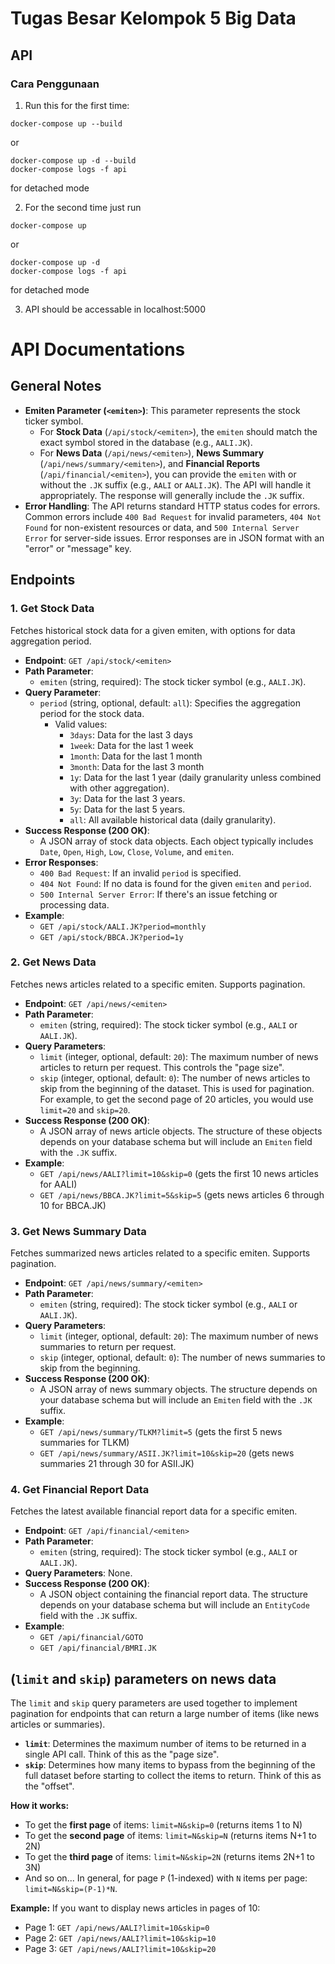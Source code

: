# Tugas Besar Kelompok 5 Big Data

## API
### Cara Penggunaan
1. Run this for the first time:
```
docker-compose up --build
```
or
```
docker-compose up -d --build
docker-compose logs -f api
```
for detached mode

2. For the second time just run
```
docker-compose up
```
or
```
docker-compose up -d
docker-compose logs -f api
```
for detached mode

3. API should be accessable in localhost:5000

# API Documentations

## General Notes

*   **Emiten Parameter (`<emiten>`)**: This parameter represents the stock ticker symbol.
    *   For **Stock Data** (`/api/stock/<emiten>`), the `emiten` should match the exact symbol stored in the database (e.g., `AALI.JK`).
    *   For **News Data** (`/api/news/<emiten>`), **News Summary** (`/api/news/summary/<emiten>`), and **Financial Reports** (`/api/financial/<emiten>`), you can provide the `emiten` with or without the `.JK` suffix (e.g., `AALI` or `AALI.JK`). The API will handle it appropriately. The response will generally include the `.JK` suffix.
*   **Error Handling**: The API returns standard HTTP status codes for errors. Common errors include `400 Bad Request` for invalid parameters, `404 Not Found` for non-existent resources or data, and `500 Internal Server Error` for server-side issues. Error responses are in JSON format with an "error" or "message" key.

## Endpoints

### 1. Get Stock Data

Fetches historical stock data for a given emiten, with options for data aggregation period.

*   **Endpoint**: `GET /api/stock/<emiten>`
*   **Path Parameter**:
    *   `emiten` (string, required): The stock ticker symbol (e.g., `AALI.JK`).
*   **Query Parameter**:
    *   `period` (string, optional, default: `all`): Specifies the aggregation period for the stock data.
        *   Valid values:
            *   `3days`: Data for the last 3 days
            *   `1week`: Data for the last 1 week
            *   `1month`: Data for the last 1 month
            *   `3month`: Data for the last 3 month
            *   `1y`: Data for the last 1 year (daily granularity unless combined with other aggregation).
            *   `3y`: Data for the last 3 years.
            *   `5y`: Data for the last 5 years.
            *   `all`: All available historical data (daily granularity).
*   **Success Response (200 OK)**:
    *   A JSON array of stock data objects. Each object typically includes `Date`, `Open`, `High`, `Low`, `Close`, `Volume`, and `emiten`.
*   **Error Responses**:
    *   `400 Bad Request`: If an invalid `period` is specified.
    *   `404 Not Found`: If no data is found for the given `emiten` and `period`.
    *   `500 Internal Server Error`: If there's an issue fetching or processing data.
*   **Example**:
    *   `GET /api/stock/AALI.JK?period=monthly`
    *   `GET /api/stock/BBCA.JK?period=1y`

### 2. Get News Data

Fetches news articles related to a specific emiten. Supports pagination.

*   **Endpoint**: `GET /api/news/<emiten>`
*   **Path Parameter**:
    *   `emiten` (string, required): The stock ticker symbol (e.g., `AALI` or `AALI.JK`).
*   **Query Parameters**:
    *   `limit` (integer, optional, default: `20`): The maximum number of news articles to return per request. This controls the "page size".
    *   `skip` (integer, optional, default: `0`): The number of news articles to skip from the beginning of the dataset. This is used for pagination. For example, to get the second page of 20 articles, you would use `limit=20` and `skip=20`.
*   **Success Response (200 OK)**:
    *   A JSON array of news article objects. The structure of these objects depends on your database schema but will include an `Emiten` field with the `.JK` suffix.
*   **Example**:
    *   `GET /api/news/AALI?limit=10&skip=0` (gets the first 10 news articles for AALI)
    *   `GET /api/news/BBCA.JK?limit=5&skip=5` (gets news articles 6 through 10 for BBCA.JK)

### 3. Get News Summary Data

Fetches summarized news articles related to a specific emiten. Supports pagination.

*   **Endpoint**: `GET /api/news/summary/<emiten>`
*   **Path Parameter**:
    *   `emiten` (string, required): The stock ticker symbol (e.g., `AALI` or `AALI.JK`).
*   **Query Parameters**:
    *   `limit` (integer, optional, default: `20`): The maximum number of news summaries to return per request.
    *   `skip` (integer, optional, default: `0`): The number of news summaries to skip from the beginning.
*   **Success Response (200 OK)**:
    *   A JSON array of news summary objects. The structure depends on your database schema but will include an `Emiten` field with the `.JK` suffix.
*   **Example**:
    *   `GET /api/news/summary/TLKM?limit=5` (gets the first 5 news summaries for TLKM)
    *   `GET /api/news/summary/ASII.JK?limit=10&skip=20` (gets news summaries 21 through 30 for ASII.JK)

### 4. Get Financial Report Data

Fetches the latest available financial report data for a specific emiten.

*   **Endpoint**: `GET /api/financial/<emiten>`
*   **Path Parameter**:
    *   `emiten` (string, required): The stock ticker symbol (e.g., `AALI` or `AALI.JK`).
*   **Query Parameters**: None.
*   **Success Response (200 OK)**:
    *   A JSON object containing the financial report data. The structure depends on your database schema but will include an `EntityCode` field with the `.JK` suffix.
*   **Example**:
    *   `GET /api/financial/GOTO`
    *   `GET /api/financial/BMRI.JK`

## (`limit` and `skip`) parameters on news data

The `limit` and `skip` query parameters are used together to implement pagination for endpoints that can return a large number of items (like news articles or summaries).

*   **`limit`**: Determines the maximum number of items to be returned in a single API call. Think of this as the "page size".
*   **`skip`**: Determines how many items to bypass from the beginning of the full dataset before starting to collect the items to return. Think of this as the "offset".

**How it works:**

*   To get the **first page** of items: `limit=N&skip=0` (returns items 1 to N)
*   To get the **second page** of items: `limit=N&skip=N` (returns items N+1 to 2N)
*   To get the **third page** of items: `limit=N&skip=2N` (returns items 2N+1 to 3N)
*   And so on... In general, for page `P` (1-indexed) with `N` items per page: `limit=N&skip=(P-1)*N`.

**Example:**
If you want to display news articles in pages of 10:
*   Page 1: `GET /api/news/AALI?limit=10&skip=0`
*   Page 2: `GET /api/news/AALI?limit=10&skip=10`
*   Page 3: `GET /api/news/AALI?limit=10&skip=20`
